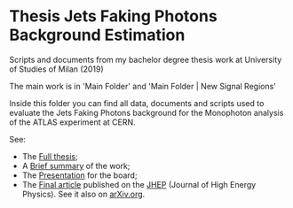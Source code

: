 # Thesis Jets Faking Photons Background Estimation
Scripts and documents from my bachelor degree thesis work at University of Studies of Milan (2019)

The main work is in 'Main Folder' and 'Main Folder | New Signal Regions'

Inside this folder you can find all data, documents and scripts used to evaluate the Jets Faking Photons background for the Monophoton analysis of the ATLAS 
experiment at CERN.

See:
- The [Full thesis](https://github.com/gfugante/Thesis-Jets-Faking-Photons-Background-Estimation/blob/master/Tesi%20e%20Presentazioni/Tesi%20-%20Fugante%20Gianluca.pdf);
- A [Brief summary](https://github.com/gfugante/Thesis-Jets-Faking-Photons-Background-Estimation/blob/master/Tesi%20e%20Presentazioni/Summary%20-%20Fugante%20Gianluca.pdf) of the work;
- The [Presentation](https://github.com/gfugante/Thesis-Jets-Faking-Photons-Background-Estimation/blob/master/Tesi%20e%20Presentazioni/Presentazione%20Tesi%20-%20Fugante%20Gianluca.pdf) for the board;
- The [Final article](https://github.com/gfugante/Thesis-Jets-Faking-Photons-Background-Estimation/blob/master/Tesi%20e%20Presentazioni/Co-authored%20article.pdf) published on the [JHEP](https://inspirehep.net/literature/1829872) (Journal of High Energy Physics). See it also on [arXiv.org](https://arxiv.org/abs/2011.05259).
